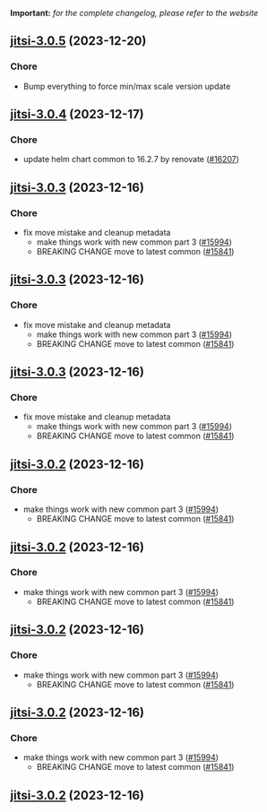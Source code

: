 **Important:**
*for the complete changelog, please refer to the website*




## [jitsi-3.0.5](https://github.com/truecharts/charts/compare/jitsi-3.0.4...jitsi-3.0.5) (2023-12-20)

### Chore

- Bump everything to force min/max scale version update
  
  


## [jitsi-3.0.4](https://github.com/truecharts/charts/compare/jitsi-3.0.3...jitsi-3.0.4) (2023-12-17)

### Chore

- update helm chart common to 16.2.7 by renovate ([#16207](https://github.com/truecharts/charts/issues/16207))
  
  


## [jitsi-3.0.3](https://github.com/truecharts/charts/compare/jitsi-2.0.21...jitsi-3.0.3) (2023-12-16)

### Chore

- fix move mistake and cleanup metadata
  - make things work with new common part 3 ([#15994](https://github.com/truecharts/charts/issues/15994))
  - BREAKING CHANGE move to latest common ([#15841](https://github.com/truecharts/charts/issues/15841))
  
  


## [jitsi-3.0.3](https://github.com/truecharts/charts/compare/jitsi-2.0.21...jitsi-3.0.3) (2023-12-16)

### Chore

- fix move mistake and cleanup metadata
  - make things work with new common part 3 ([#15994](https://github.com/truecharts/charts/issues/15994))
  - BREAKING CHANGE move to latest common ([#15841](https://github.com/truecharts/charts/issues/15841))
  
  


## [jitsi-3.0.3](https://github.com/truecharts/charts/compare/jitsi-2.0.21...jitsi-3.0.3) (2023-12-16)

### Chore

- fix move mistake and cleanup metadata
  - make things work with new common part 3 ([#15994](https://github.com/truecharts/charts/issues/15994))
  - BREAKING CHANGE move to latest common ([#15841](https://github.com/truecharts/charts/issues/15841))
  
  


## [jitsi-3.0.2](https://github.com/truecharts/charts/compare/jitsi-2.0.21...jitsi-3.0.2) (2023-12-16)

### Chore

- make things work with new common part 3 ([#15994](https://github.com/truecharts/charts/issues/15994))
  - BREAKING CHANGE move to latest common ([#15841](https://github.com/truecharts/charts/issues/15841))
  
  


## [jitsi-3.0.2](https://github.com/truecharts/charts/compare/jitsi-2.0.21...jitsi-3.0.2) (2023-12-16)

### Chore

- make things work with new common part 3 ([#15994](https://github.com/truecharts/charts/issues/15994))
  - BREAKING CHANGE move to latest common ([#15841](https://github.com/truecharts/charts/issues/15841))
  
  


## [jitsi-3.0.2](https://github.com/truecharts/charts/compare/jitsi-2.0.21...jitsi-3.0.2) (2023-12-16)

### Chore

- make things work with new common part 3 ([#15994](https://github.com/truecharts/charts/issues/15994))
  - BREAKING CHANGE move to latest common ([#15841](https://github.com/truecharts/charts/issues/15841))
  
  


## [jitsi-3.0.2](https://github.com/truecharts/charts/compare/jitsi-2.0.21...jitsi-3.0.2) (2023-12-16)

### Chore

- make things work with new common part 3 ([#15994](https://github.com/truecharts/charts/issues/15994))
  - BREAKING CHANGE move to latest common ([#15841](https://github.com/truecharts/charts/issues/15841))
  
  


## [jitsi-3.0.2](https://github.com/truecharts/charts/compare/jitsi-2.0.21...jitsi-3.0.2) (2023-12-16)


